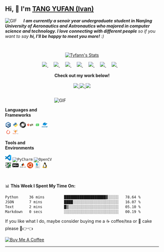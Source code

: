 ## Hi, 👋  I'm <a href="https://yufantang.top/" target="_blank">TANG YUFAN (Ivan)</a> 

<img align="left" alt="GIF" src="https://media.giphy.com/media/LnQjpWaON8nhr21vNW/giphy.gif" width="60" title="Say HI"> <em><b>I am currently a senoir year undergraduate student in Nanjing University of Aeronautics and Astronautics who majored in computer science and technology. I love connecting with different people</b> so if you want to say <b>hi, I'll be happy to meet you more!</b> :)</em>

<br>

<!--
**tyfann/tyfann** is a ✨ _special_ ✨ repository because its `README.md` (this file) appears on your GitHub profile.

Here are some ideas to get you started:

- 🔭 I’m currently working on ...
- 🌱 I’m currently learning ...
- 👯 I’m looking to collaborate on ...
- 🤔 I’m looking for help with ...
- 💬 Ask me about ...
- 📫 How to reach me: ...
- 😄 Pronouns: ...
- ⚡ Fun fact: ...
-->


<p align="center">
  <a href="https://github.com/tyfann" class="rich-diff-level-one">
    <img src="https://github-readme-stats.vercel.app/api?username=tyfann&title_color=333&text_color=777" alt="Tyfann's Stats" >
    <!-- &hide=issues
    <img src="https://github-readme-stats.vercel.app/api?username=tyfann&hide=issues&title_color=333&text_color=777" alt="Tyfann's Stats" >
    -->
  </a>
</p>

<p align="center">
  <a href= "https://tva1.sinaimg.cn/large/008i3skNgy1gytfvy9atbj30u012eaco.jpg" target="_blank" alt="WeChat" title="WeChat">
    <img src="https://img.icons8.com/ios-filled/50/000000/weixing.png" width="28px"/>
  </a>
  &emsp;
  <a href="https://blog.csdn.net/qq_45429238" target="_blank" alt="CSDN" title="CSDN">
    <img src="https://img.icons8.com/material/48/000000/csdn.png" width="30px"/>
  </a>
  &emsp;
  <a href="https://www.zhihu.com/people/tang-yu-fan-23-40" target="_blank" alt="Zhihu" title="Zhihu">
    <img src="https://img.icons8.com/material-two-tone/50/000000/zhihu.png" width="28px"/>
  </a>
  &emsp;
  <a href="https://space.bilibili.com/23055728" target="_blank" alt="Bilibili" title="Bilibili">
    <img src="https://user-images.githubusercontent.com/29084184/129467562-a754907c-c128-40d0-80ad-86e89bdda3d6.png" width="30px"/>
  </a> 
  &emsp;
  <a href= "https://www.instagram.com/tyfuny/" target="_blank" alt="Instagram" title="Instagram">
    <img src="https://img.icons8.com/ios-glyphs/256/000000/instagram-new.svg" width="28px"/>
  </a>
  &emsp;
  <a href="https://www.youtube.com/channel/UCrEoQDlMCxfvLOKlNDG08wQ" target="_blank" alt="YouTube" title="YouTube">
    <img src="https://img.icons8.com/ios-filled/50/000000/youtube-play.png" width="30px"/>
  </a>
  &emsp;
  <a href="https://www.linkedin.com/in/yufan-ivan-tang-6690561ba/" target="_blank" alt="LinkedIn" title="LinkedIn">
    <img src="https://img.icons8.com/ios-filled/256/000000/linkedin.svg" width="26px"/>
  </a>
  &emsp;
  <br><br>
  <strong>Check out my work below!</strong>
  <br><br>
  <a href="https://github.com/tyfann">
    <img src="https://badges.pufler.dev/visits/tyfann/tyfann?style=flat-square&color=black&logo=github">
  </a>
  <a href="https://github.com/tyfann">
    <img src="https://badges.pufler.dev/years/tyfann?style=flat-square&color=black&logo=github">
  </a>
  <a href="https://github.com/tyfann?tab=repositories">
    <img src="https://badges.pufler.dev/repos/tyfann?style=flat-square&color=black&logo=github">
  </a>
<!--   <a href="https://gist.github.com/tyfann">
    <img src="https://badges.pufler.dev/gists/tyfann?style=flat-square&color=black&logo=github">
  </a> -->
<!--   <a href="https://github.com/tyfann">
    <img src="https://badges.pufler.dev/commits/monthly/tyfann?style=flat-square&color=black&logo=github">
  </a> -->
</p>

<h2></h2>

<img align="right" alt="GIF" src="https://github.com/abhisheknaiidu/abhisheknaiidu/blob/master/code.gif?raw=true" width="343" height="220" title="Do what you like, and do it best!"> &nbsp;&nbsp;&nbsp;&nbsp;

 
**Languages and Frameworks**

<code><img height="20" src="https://raw.githubusercontent.com/github/explore/80688e429a7d4ef2fca1e82350fe8e3517d3494d/topics/cpp/cpp.png" alt="C++" title="C++"></code>
<code><img height="20" src="https://raw.githubusercontent.com/github/explore/80688e429a7d4ef2fca1e82350fe8e3517d3494d/topics/python/python.png" alt="Python" title="Python"></code>
<code><img height="20" src="https://raw.githubusercontent.com/github/explore/80688e429a7d4ef2fca1e82350fe8e3517d3494d/topics/json/json.png" alt="JSON" title="JSON"></code>
<code><img height="20" src="https://raw.githubusercontent.com/github/explore/80688e429a7d4ef2fca1e82350fe8e3517d3494d/topics/git/git.png" alt="Git" title="Git"></code>
<code><img height="20" src="https://raw.githubusercontent.com/github/explore/80688e429a7d4ef2fca1e82350fe8e3517d3494d/topics/qt/qt.png" alt="Qt" title="Qt"></code>
<code><img height="20" src="https://raw.githubusercontent.com/github/explore/80688e429a7d4ef2fca1e82350fe8e3517d3494d/topics/docker/docker.png" alt="Docker" title="Docker"></code>
<code><img height="20" src="OctoTyfann/pytorch-logo.png" alt="PyTorch" title="PyTorch"></code>
<code><img height="20" src="https://raw.githubusercontent.com/github/explore/80688e429a7d4ef2fca1e82350fe8e3517d3494d/topics/tensorflow/tensorflow.png" alt="TensorFlow" title="TensorFlow"></code>


**Tools and Environments**

<code><img height="20" src="https://raw.githubusercontent.com/github/explore/80688e429a7d4ef2fca1e82350fe8e3517d3494d/topics/visual-studio-code/visual-studio-code.png" alt="VSCode" title="VSCode"></code>
<code><img height="20" src="https://images.nowcoder.com/images/20180629/0_1530258305740_67F7BB46DE9FC78164CA628F2CE05C37" alt="PyCharm" title="PyCharm"></code>
<code><img height="20" src="https://camo.githubusercontent.com/ce9fb3389462f2c9444f863e410f0d17d04b216beba8749a015011887eadfbaf/68747470733a2f2f7777772e766563746f726c6f676f2e7a6f6e652f6c6f676f732f6f70656e63762f6f70656e63762d69636f6e2e737667" alt="OpenCV" title="OpenCV"></code>
<code><img height="20" src="https://raw.githubusercontent.com/github/explore/80688e429a7d4ef2fca1e82350fe8e3517d3494d/topics/vim/vim.png" alt="Vim" title="Vim"></code>
<code><img height="20" src="https://raw.githubusercontent.com/github/explore/80688e429a7d4ef2fca1e82350fe8e3517d3494d/topics/markdown/markdown.png" alt="Markdown" title="MarkDown"></code>
<code><img height="20" src="https://raw.githubusercontent.com/github/explore/80688e429a7d4ef2fca1e82350fe8e3517d3494d/topics/matlab/matlab.png" alt="Matlab" title="Matlab"></code>
<code><img height="20" src="https://raw.githubusercontent.com/github/explore/80688e429a7d4ef2fca1e82350fe8e3517d3494d/topics/ubuntu/ubuntu.png" alt="Ubuntu" title="Ubuntu"></code>
<code><img height="20" src="https://raw.githubusercontent.com/github/explore/80688e429a7d4ef2fca1e82350fe8e3517d3494d/topics/macos/macos.png" alt="MacOS" title="MacOS"></code>
<code><img height="20" src="https://raw.githubusercontent.com/github/explore/80688e429a7d4ef2fca1e82350fe8e3517d3494d/topics/linux/linux.png" alt="Linux" title="Linux"></code>

<br>

📊 **This Week I Spent My Time On:**
<!--START_SECTION:waka-->

```text
Python     36 mins         ███████████████████▓░░░░░   78.64 %
JSON       7 mins          ████░░░░░░░░░░░░░░░░░░░░░   16.07 %
Text       2 mins          █▒░░░░░░░░░░░░░░░░░░░░░░░   05.10 %
Markdown   0 secs          ░░░░░░░░░░░░░░░░░░░░░░░░░   00.19 %
```

<!--END_SECTION:waka-->

If you like what I do, maybe consider buying me a ☕ coffee/tea or 🍰 cake please 🥺👉👈  

<a href="https://tyfann.github.io/sponsor.html" target="_blank"><img src="https://cdn.buymeacoffee.com/buttons/v2/default-red.png" alt="Buy Me A Coffee" width="150" ></a>

---
<!-- 
🚧 **My Todoist Stats: ⬇️** -->
<!--
&nbsp;&nbsp;&nbsp;&nbsp;&nbsp; [![PaperWeeklyAI](https://github-readme-stats.vercel.app/api/pin/?username=tyfann&repo=PaperWeeklyAI)](https://github.com/tyfann/PaperWeeklyAI) &nbsp;&nbsp;&nbsp;&nbsp;&nbsp;[![Surface-Defect-Detection](https://github-readme-stats.vercel.app/api/pin/?username=tyfann&repo=Surface-Defect-Detection)](https://github.com/tyfann/Surface-Defect-Detection)
-->


